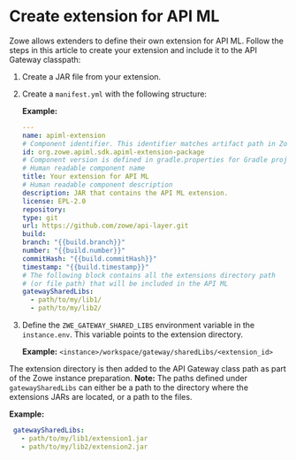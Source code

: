 # Create extension for API ML

Zowe allows extenders to define their own extension for API ML. Follow the steps in this article to create your extension and include it to the
API Gateway classpath:

1. Create a JAR file from your extension.
2. Create a `manifest.yml` with the following structure:

   **Example:**
    ```yaml
    ---
    name: apiml-extension
    # Component identifier. This identifier matches artifact path in Zowe Artifactory https://zowe.jfrog.io/.
    id: org.zowe.apiml.sdk.apiml-extension-package
    # Component version is defined in gradle.properties for Gradle project
    # Human readable component name
    title: Your extension for API ML
    # Human readable component description
    description: JAR that contains the API ML extension.
    license: EPL-2.0
    repository:
    type: git
    url: https://github.com/zowe/api-layer.git
    build:
    branch: "{{build.branch}}"
    number: "{{build.number}}"
    commitHash: "{{build.commitHash}}"
    timestamp: "{{build.timestamp}}"
    # The following block contains all the extensions directory path
    # (or file path) that will be included in the API ML
    gatewaySharedLibs:
      - path/to/my/lib1/
      - path/to/my/lib2/
    ```
3. Define the `ZWE_GATEWAY_SHARED_LIBS` environment variable in the `instance.env`. This variable points to the 
   extension directory.
   
   **Example:** `<instance>/workspace/gateway/sharedLibs/<extension_id>`

The extension directory is then added to the API Gateway class path as part of the Zowe instance preparation.
**Note:** The paths defined under `gatewaySharedLibs` can either be a path to the directory where the
extensions JARs are located, or a path to the files. 

**Example:**
   ```yaml
    gatewaySharedLibs:
      - path/to/my/lib1/extension1.jar
      - path/to/my/lib2/extension2.jar
   ```
